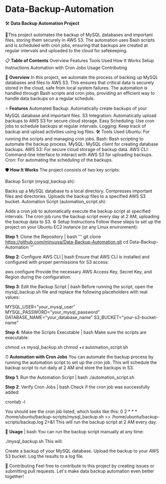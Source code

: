 # Data-Backup-Automation

🛠️ **Data Backup Automation Project** 

🚀This project automates the backup of MySQL databases and important files, storing them securely in AWS S3. The automation uses Bash scripts and is scheduled with cron jobs, ensuring that backups are created at regular intervals and uploaded to the cloud for safekeeping.

📋 **Table of Contents**
Overview
Features
Tools Used
How It Works
Setup Instructions
Automation with Cron Jobs
Usage
Contributing

📝 **Overview**
In this project, we automate the process of backing up MySQL databases and files to AWS S3. This ensures that critical data is securely stored in the cloud, safe from local system failures. The automation is handled through Bash scripts and cron jobs, providing an efficient way to handle data backups on a regular schedule.

⭐ **Features**
Automated Backup: Automatically create backups of your MySQL database and important files.
S3 Integration: Automatically upload backups to AWS S3 for secure cloud storage.
Easy Scheduling: Use cron jobs to schedule backups at regular intervals.
Logging: Keep track of backup and upload activities using log files.
🛠️ Tools Used
Ubuntu: For running the scripts and managing cron jobs.
Bash: Bash scripting to automate the backup process.
MySQL: MySQL client for creating database backups.
AWS S3: For secure cloud storage of backup data.
AWS CLI: Command-line interface to interact with AWS S3 for uploading backups.
Cron: For automating the scheduling of the backups.

🛡️ **How It Works**
The project consists of two key scripts:

Backup Script (mysql_backup.sh):

Backs up a MySQL database to a local directory.
Compresses important files and directories.
Uploads the backup files to a specified AWS S3 bucket.
Automation Script (automation_script.sh):

Adds a cron job to automatically execute the backup script at specified intervals.
The cron job runs the backup script every day at 2 AM, uploading the backup data to S3.
⚙️ Setup Instructions
Follow these steps to set up the project on your Ubuntu EC2 instance (or any Linux environment):

**Step 1**: Clone the Repository | bash
'''
git clone https://github.com/minuuva/Data-Backup-Automation.git
cd Data-Backup-Automation
'''

**Step 2**: Configure AWS CLI | bash
Ensure that AWS CLI is installed and configured with proper permissions for S3 access:

aws configure
Provide the necessary AWS Access Key, Secret Key, and Region during the configuration.

**Step 3**: Edit the Backup Script | bash
Before running the script, open the mysql_backup.sh file and replace the following placeholders with real values:

MYSQL_USER="your_mysql_user"
MYSQL_PASSWORD="your_mysql_password"
DATABASE_NAME="your_database_name"
S3_BUCKET="your-s3-bucket-name"

**Step 4**: Make the Scripts Executable | bash
Make sure the scripts are executable:

chmod +x mysql_backup.sh
chmod +x automation_script.sh

⏰ **Automation with Cron Jobs**
You can automate the backup process by running the automation script to set up the cron job. This will schedule the backup script to run daily at 2 AM and store the backups in S3.

**Step 1**: Run the Automation Script | bash
./automation_script.sh

**Step 2**: Verify Cron Jobs | bash
Check if the cron job was successfully added:

crontab -l

You should see the cron job listed, which looks like this:
0 2 * * * /home/ubuntu/backup-scripts/mysql_backup.sh >> /home/ubuntu/backup-scripts/backup.log 2>&1
This will run the backup script at 2 AM every day.

🚀 **Usage** | bash
You can run the backup script manually at any time:

./mysql_backup.sh
This will:

Create a backup of your MySQL database.
Upload the backup to your AWS S3 bucket.
Log the results to a log file.

🤝 Contributing
Feel free to contribute to this project by creating issues or submitting pull requests. Let's make data backup automation even better together!
